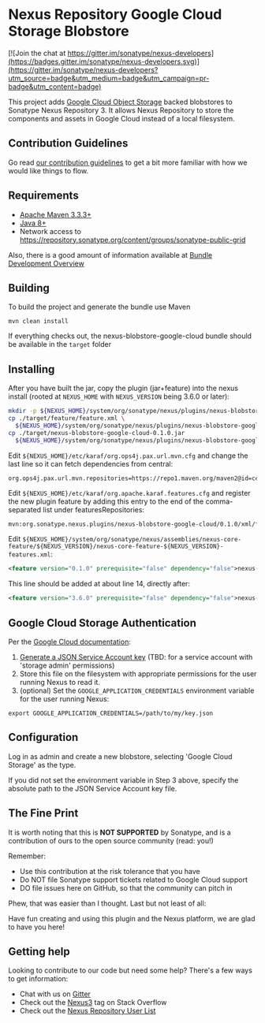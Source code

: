 <!--

    Sonatype Nexus (TM) Open Source Version
    Copyright (c) 2017-present Sonatype, Inc.
    All rights reserved. Includes the third-party code listed at http://links.sonatype.com/products/nexus/oss/attributions.

    This program and the accompanying materials are made available under the terms of the Eclipse Public License Version 1.0,
    which accompanies this distribution and is available at http://www.eclipse.org/legal/epl-v10.html.

    Sonatype Nexus (TM) Professional Version is available from Sonatype, Inc. "Sonatype" and "Sonatype Nexus" are trademarks
    of Sonatype, Inc. Apache Maven is a trademark of the Apache Software Foundation. M2eclipse is a trademark of the
    Eclipse Foundation. All other trademarks are the property of their respective owners.

-->
Nexus Repository Google Cloud Storage Blobstore
==============================

[![Join the chat at https://gitter.im/sonatype/nexus-developers](https://badges.gitter.im/sonatype/nexus-developers.svg)](https://gitter.im/sonatype/nexus-developers?utm_source=badge&utm_medium=badge&utm_campaign=pr-badge&utm_content=badge)

This project adds [Google Cloud Object Storage](https://cloud.google.com/storage/) backed blobstores to Sonatype Nexus 
Repository 3.  It allows Nexus Repository to store the components and assets in Google Cloud instead of a
local filesystem.

Contribution Guidelines
-----------------------

Go read [our contribution guidelines](/.github/CONTRIBUTING.md) to get a bit more familiar with how
we would like things to flow.

Requirements
------------

* [Apache Maven 3.3.3+](https://maven.apache.org/install.html)
* [Java 8+](http://www.oracle.com/technetwork/java/javase/downloads/jdk8-downloads-2133151.html)
* Network access to https://repository.sonatype.org/content/groups/sonatype-public-grid

Also, there is a good amount of information available at [Bundle Development Overview](https://help.sonatype.com/display/NXRM3/Bundle+Development#BundleDevelopment-BundleDevelopmentOverview)

Building
--------

To build the project and generate the bundle use Maven

    mvn clean install

If everything checks out, the nexus-blobstore-google-cloud bundle  should be available in the `target` folder

Installing
----------

After you have built the jar, copy the plugin (jar+feature) into the nexus install (rooted at `NEXUS_HOME` with `NEXUS_VERSION` being 3.6.0 or later):

```bash
mkdir -p ${NEXUS_HOME}/system/org/sonatype/nexus/plugins/nexus-blobstore-google-cloud/0.1.0
cp ./target/feature/feature.xml \
  ${NEXUS_HOME}/system/org/sonatype/nexus/plugins/nexus-blobstore-google-cloud/0.1.0/nexus-blobstore-google-cloud-0.1.0-features.xml
cp ./target/nexus-blobstore-google-cloud-0.1.0.jar 
  ${NEXUS_HOME}/system/org/sonatype/nexus/plugins/nexus-blobstore-google-cloud/0.1.0/
```
   
Edit `${NEXUS_HOME}/etc/karaf/org.ops4j.pax.url.mvn.cfg` and change the last line so it can fetch dependencies from central:

```
org.ops4j.pax.url.mvn.repositories=https://repo1.maven.org/maven2@id=central
```

Edit `${NEXUS_HOME}/etc/karaf/org.apache.karaf.features.cfg` and register the new plugin feature by adding this entry to the end of the comma-separated list under featuresRepositories:

```bash
mvn:org.sonatype.nexus.plugins/nexus-blobstore-google-cloud/0.1.0/xml/features
```
   
Edit `${NEXUS_HOME}/system/org/sonatype/nexus/assemblies/nexus-core-feature/${NEXUS_VERSION}/nexus-core-feature-${NEXUS_VERSION}-features.xml`:

```xml
<feature version="0.1.0" prerequisite="false" dependency="false">nexus-blobstore-google-cloud</feature>
```
   

This line should be added at about line 14, directly after:

```xml
<feature version="3.6.0" prerequisite="false" dependency="false">nexus-task-log-cleanup</feature>
```

Google Cloud Storage Authentication
-----------------------------------

Per the [Google Cloud documentation](https://github.com/GoogleCloudPlatform/google-cloud-java#authentication):

1. [Generate a JSON Service Account key](https://cloud.google.com/storage/docs/authentication?hl=en#service_accounts) (TBD: for a service account with 'storage admin' permissions)
2. Store this file on the filesystem with appropriate permissions for the user running Nexus to read it.
3. (optional) Set the `GOOGLE_APPLICATION_CREDENTIALS` environment variable for the user running Nexus:

```
export GOOGLE_APPLICATION_CREDENTIALS=/path/to/my/key.json

```

Configuration
-------------

Log in as admin and create a new blobstore, selecting 'Google Cloud Storage' as the type.

If you did not set the environment variable in Step 3 above, specify the absolute path to the JSON Service Account key file.

The Fine Print
--------------

It is worth noting that this is **NOT SUPPORTED** by Sonatype, and is a contribution of ours
to the open source community (read: you!)

Remember:

* Use this contribution at the risk tolerance that you have
* Do NOT file Sonatype support tickets related to Google Cloud support
* DO file issues here on GitHub, so that the community can pitch in

Phew, that was easier than I thought. Last but not least of all:

Have fun creating and using this plugin and the Nexus platform, we are glad to have you here!

Getting help
------------

Looking to contribute to our code but need some help? There's a few ways to get information:

* Chat with us on [Gitter](https://gitter.im/sonatype/nexus-developers)
* Check out the [Nexus3](http://stackoverflow.com/questions/tagged/nexus3) tag on Stack Overflow
* Check out the [Nexus Repository User List](https://groups.google.com/a/glists.sonatype.com/forum/?hl=en#!forum/nexus-users)
